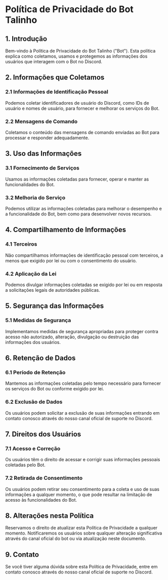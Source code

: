 # Política de Privacidade do Bot Talinho

## 1. Introdução

Bem-vindo à Política de Privacidade do Bot Talinho ("Bot"). Esta política explica como coletamos, usamos e protegemos as informações dos usuários que interagem com o Bot no Discord.

## 2. Informações que Coletamos

### 2.1 Informações de Identificação Pessoal
Podemos coletar identificadores de usuário do Discord, como IDs de usuário e nomes de usuário, para fornecer e melhorar os serviços do Bot.

### 2.2 Mensagens de Comando
Coletamos o conteúdo das mensagens de comando enviadas ao Bot para processar e responder adequadamente.

## 3. Uso das Informações

### 3.1 Fornecimento de Serviços
Usamos as informações coletadas para fornecer, operar e manter as funcionalidades do Bot.

### 3.2 Melhoria do Serviço
Podemos utilizar as informações coletadas para melhorar o desempenho e a funcionalidade do Bot, bem como para desenvolver novos recursos.

## 4. Compartilhamento de Informações

### 4.1 Terceiros
Não compartilhamos informações de identificação pessoal com terceiros, a menos que exigido por lei ou com o consentimento do usuário.

### 4.2 Aplicação da Lei
Podemos divulgar informações coletadas se exigido por lei ou em resposta a solicitações legais de autoridades públicas.

## 5. Segurança das Informações

### 5.1 Medidas de Segurança
Implementamos medidas de segurança apropriadas para proteger contra acesso não autorizado, alteração, divulgação ou destruição das informações dos usuários.

## 6. Retenção de Dados

### 6.1 Período de Retenção
Mantemos as informações coletadas pelo tempo necessário para fornecer os serviços do Bot ou conforme exigido por lei.

### 6.2 Exclusão de Dados
Os usuários podem solicitar a exclusão de suas informações entrando em contato conosco através do nosso canal oficial de suporte no Discord.

## 7. Direitos dos Usuários

### 7.1 Acesso e Correção
Os usuários têm o direito de acessar e corrigir suas informações pessoais coletadas pelo Bot.

### 7.2 Retirada de Consentimento
Os usuários podem retirar seu consentimento para a coleta e uso de suas informações a qualquer momento, o que pode resultar na limitação de acesso às funcionalidades do Bot.

## 8. Alterações nesta Política

Reservamos o direito de atualizar esta Política de Privacidade a qualquer momento. Notificaremos os usuários sobre qualquer alteração significativa através do canal oficial do bot ou via atualização neste documento.

## 9. Contato

Se você tiver alguma dúvida sobre esta Política de Privacidade, entre em contato conosco através do nosso canal oficial de suporte no Discord.
